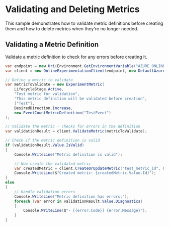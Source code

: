 # Validating and Deleting Metrics

This sample demonstrates how to validate metric definitions before creating them and how to delete metrics when they're no longer needed.

## Validating a Metric Definition

Validate a metric definition to check for any errors before creating it.

```C# Snippet:OnlineExperimentation_ValidateMetric
var endpoint = new Uri(Environment.GetEnvironmentVariable("AZURE_ONLINEEXPERIMENTATION_ENDPOINT"));
var client = new OnlineExperimentationClient(endpoint, new DefaultAzureCredential());

// Define a metric to validate
var metricToValidate = new ExperimentMetric(
    LifecycleStage.Active,
    "Test metric for validation",
    "This metric definition will be validated before creation",
    ["Test"],
    DesiredDirection.Increase,
    new EventCountMetricDefinition("TestEvent")
);

// Validate the metric - checks for errors in the definition
var validationResult = client.ValidateMetric(metricToValidate);

// Check if the metric definition is valid
if (validationResult.Value.IsValid)
{
    Console.WriteLine("Metric definition is valid");

    // Now create the validated metric
    var createdMetric = client.CreateOrUpdateMetric("test_metric_id", metricToValidate);
    Console.WriteLine($"Created metric: {createdMetric.Value.Id}");
}
else
{
    // Handle validation errors
    Console.WriteLine("Metric definition has errors:");
    foreach (var error in validationResult.Value.Diagnostics)
    {
        Console.WriteLine($"- [{error.Code}] {error.Message}");
    }
}
```
